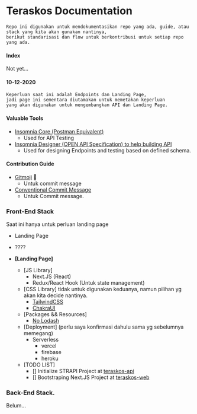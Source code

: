 # Teraskos Documentation
```
Repo ini digunakan untuk mendokumentasikan repo yang ada, guide, atau stack yang kita akan gunakan nantinya,
berikut standarisasi dan flow untuk berkontribusi untuk setiap repo yang ada.
```

#### Index
Not yet...

#### 10-12-2020
```
Keperluan saat ini adalah Endpoints dan Landing Page, 
jadi page ini sementara diutamakan untuk memetakan keperluan 
yang akan digunakan untuk mengembangkan API dan Landing Page.
```

#### Valuable Tools
- [Insomnia Core (Postman Equivalent)](https://insomnia.rest/)
  - Used for API Testing
- [Insomnia Designer (OPEN API Specification) to help building API](https://insomnia.rest/download/#linux)
  - Used for designing Endpoints and testing based on defined schema.
  
#### Contribution Guide
- [Gitmoji](https://gitmoji.carloscuesta.me/) :tada:
  - Untuk commit message
- [Conventional Commit Message](https://www.conventionalcommits.org/en/v1.0.0/)
  - Untuk Commit message.
  
### Front-End Stack
Saat ini hanya untuk perluan landing page
- Landing Page
- ????

- __[Landing Page]__
  - [JS Library]
    - Next.JS (React)
    - Redux/React Hook (Untuk state management)
  - [CSS Library] tidak untuk digunakan keduanya, namun pilihan yg akan kita decide nantinya.
    - [TailwindCSS](https://github.com/tailwindlabs/tailwindcss)
    - [ChakraUI](https://chakra-ui.com/)
  - [Packages && Resources]
    - [No Lodash](https://youmightnotneed.com/lodash/)
  - [Deployment] (perlu saya konfirmasi dahulu sama yg sebelumnya memegang)
    - Serverless
      - vercel
      - firebase
      - heroku
  - [TODO LIST]
    - [] Initialize STRAPI Project at [teraskos-api](https://github.com/teraskos/teraskos-api)
    - [] Bootstraping Next.JS Project at [teraskos-web](https://github.com/teraskos/teraskos-web)

### Back-End Stack.

Belum...
